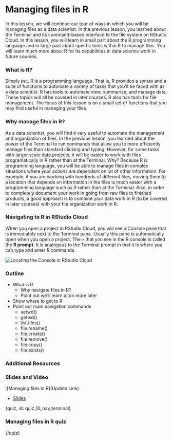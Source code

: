 # Managing files in R

In this lesson, we will continue our tour of ways in which you will be managing files as a data scientist. In the previous lesson, you learned about the Terminal and its command-based interface to the file system on RStudio Cloud. In this lesson, you will learn in small part about the R programming language and in large part about specfic tools within R to manage files. You will learn much more about R for its capabilities in data science work in future courses.

### What is R?

Simply put, R is a programming language. That is, R provides a syntax and a suite of functions to automate a variety of tasks that you'll be faced with as a data scientist. R has tools to automate view, summarize, and manage data. These topics will all be covered in later courses. R also has tools for file management. The focus of this lesson is on a small set of functions that you may find useful in managing your files.

### Why manage files in R?

As a data scientist, you will find it very useful to automate the management and organization of files. In the previous lesson, you learned about the power of the Terminal to run commands that allow you to more efficiently manage files than standard clicking and typing. However, for some tasks with larger scale data projects, it will be easier to work with files programatically in R rather than at the Terminal. Why? Because R is programming language, you will be able to manage files in complex situations where your actions are dependent on lot of other information. For example, if you are working with hundreds of different files, moving them to a location that depends on information in the files is much easier with a programming language such as R rather than at the Terminal. Also, in order to completely document your work in going from raw files to finished products, a good approach is to combine your data work in R (to be covered in later courses) with your file organization work in R.

### Navigating to R in RStudio Cloud

When you open a project in RStudio Cloud, you will see a Console pane that is immediately next to the Terminal pane. Usually this pane is automatically open when you open a project. The `>` that you see in the R console is called the **R prompt**. It is analogous to the Terminal prompt in that it is where you can type and enter R commands.

![Locating the Console in RStudio Cloud](images/10_fileorganization_nav_R/10_fileorganization_nav_R-1.png)

### Outline

- What is R
  - Why navigate files in R?
  - Point out we'll learn a ton more later
- Show where to get to R
- Point out main navigation commands
  - setwd()
  - getwd()
  - list.files()
  - file.rename()
  - file.create()
  - file.remove()
  - file.copy()
  - file.exists()



### Additional Resources



### Slides and Video

![Managing files in R](Update Link)

* [Slides](https://docs.google.com/presentation/d/1T_KaKPNffgoHSOqM65c_E5AI93KK2BYRBhJNXjOxRmc/edit?usp=sharing)


{quiz, id: quiz_10_nav_terminal}

### Managing files in R quiz


{/quiz}
